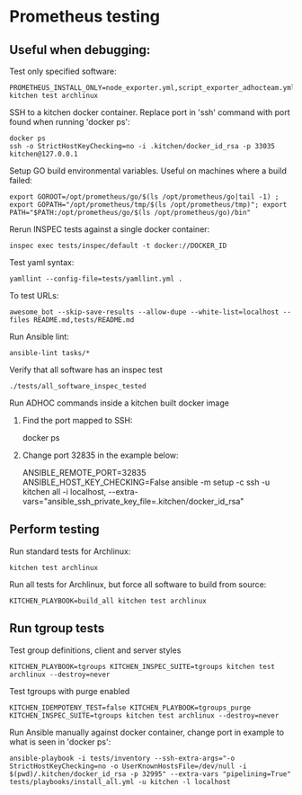 # Prometheus testing
## Useful when debugging:

Test only specified software:

    PROMETHEUS_INSTALL_ONLY=node_exporter.yml,script_exporter_adhocteam.yml kitchen test archlinux

SSH to a kitchen docker container. Replace port in 'ssh' command with port found when running 'docker ps':

    docker ps
    ssh -o StrictHostKeyChecking=no -i .kitchen/docker_id_rsa -p 33035 kitchen@127.0.0.1

Setup GO build environmental variables. Useful on machines where a build failed:

    export GOROOT=/opt/prometheus/go/$(ls /opt/prometheus/go|tail -1) ; export GOPATH="/opt/prometheus/tmp/$(ls /opt/prometheus/tmp)"; export PATH="$PATH:/opt/prometheus/go/$(ls /opt/prometheus/go)/bin"

Rerun INSPEC tests against a single docker container:

    inspec exec tests/inspec/default -t docker://DOCKER_ID

Test yaml syntax:

    yamllint --config-file=tests/yamllint.yml .

To test URLs:

    awesome_bot --skip-save-results --allow-dupe --white-list=localhost --files README.md,tests/README.md

Run Ansible lint:

    ansible-lint tasks/*

Verify that all software has an inspec test

    ./tests/all_software_inspec_tested

Run ADHOC commands inside a kitchen built docker image
1) Find the port mapped to SSH:

    docker ps

2) Change port 32835 in the example below:

    ANSIBLE_REMOTE_PORT=32835 ANSIBLE_HOST_KEY_CHECKING=False ansible -m setup -c ssh -u kitchen all -i localhost, --extra-vars="ansible_ssh_private_key_file=.kitchen/docker_id_rsa"


## Perform testing

Run standard tests for Archlinux:

    kitchen test archlinux

Run all tests for Archlinux, but force all software to build from source:

    KITCHEN_PLAYBOOK=build_all kitchen test archlinux

## Run tgroup tests

Test group definitions, client and server styles

    KITCHEN_PLAYBOOK=tgroups KITCHEN_INSPEC_SUITE=tgroups kitchen test archlinux --destroy=never

Test tgroups with purge enabled

    KITCHEN_IDEMPOTENY_TEST=false KITCHEN_PLAYBOOK=tgroups_purge KITCHEN_INSPEC_SUITE=tgroups kitchen test archlinux --destroy=never

Run Ansible manually against docker container, change port in example to what is seen in 'docker ps':

    ansible-playbook -i tests/inventory --ssh-extra-args="-o StrictHostKeyChecking=no -o UserKnownHostsFile=/dev/null -i $(pwd)/.kitchen/docker_id_rsa -p 32995" --extra-vars "pipelining=True" tests/playbooks/install_all.yml -u kitchen -l localhost
